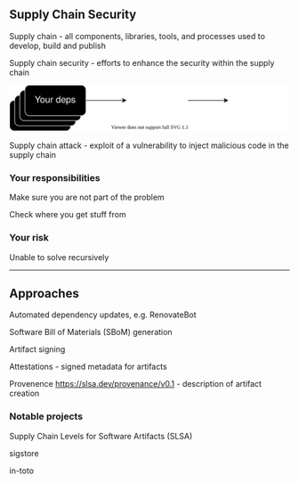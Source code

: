 ## Supply Chain Security

Supply chain [](https://en.wikipedia.org/wiki/Software_supply_chain) - all components, libraries, tools, and processes used to develop, build and publish

Supply chain security [](https://en.wikipedia.org/wiki/Digital_supply_chain_security) - efforts to enhance the security within the supply chain

![](170_supply_chain_security/supply_chain.drawio.svg)

Supply chain attack - exploit of a vulnerability to inject malicious code in the supply chain

### Your responsibilities

Make sure you are not part of the problem

Check where you get stuff from

### Your risk

Unable to solve recursively

---

## Approaches

Automated dependency updates, e.g. RenovateBot

Software Bill of Materials (SBoM) generation

Artifact signing

Attestations [](https://slsa.dev/attestation-model) - signed metadata for artifacts

Provenence https://slsa.dev/provenance/v0.1 - description of artifact creation

### Notable projects

Supply Chain Levels for Software Artifacts (SLSA) [](https://slsa.dev/)

sigstore [](https://www.sigstore.dev/)

in-toto [](https://in-toto.io/)